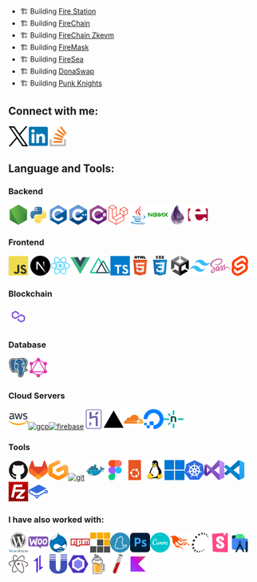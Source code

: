 - 🏗️ Building [Fire Station](https://github.com/0xfirestation)
- 🏗️ Building [FireChain](https://github.com/0xfirechain)
- 🏗️ Building [FireChain Zkevm](https://github.com/firechainzkevm)
- 🏗️ Building [FireMask](https://github.com/0xfiremask)
- 🏗️ Building [FireSea](https://github.com/0xfiresea)
- 🏗️ Building [DonaSwap](https://github.com/0xdonaswap)
- 🏗️ Building [Punk Knights](https://github.com/0xpunkknights)

## Connect with me:

<a href="https://x.com/mrdongg" target="_blank" rel="noreferrer"><img src="https://raw.githubusercontent.com/devicons/devicon/master/icons/twitter/twitter-original.svg" alt="twitter" width="40" height="40" /></a><a href="https://www.linkedin.com/in/ginofelter/" target="_blank" rel="noreferrer"><img src="https://raw.githubusercontent.com/devicons/devicon/master/icons/linkedin/linkedin-original.svg" alt="linkedin" width="40" height="40"/></a><a href="https://stackexchange.com/users/31654863/kryptstein/" target="_blank" rel="noreferrer"><img src="https://raw.githubusercontent.com/devicons/devicon/master/icons/stackoverflow/stackoverflow-original.svg" alt="stackoverflow" width="40" height="40"/></a> 

## Language and Tools:



### Backend

<a href="https://nodejs.org" target="_blank" rel="noreferrer"><img src="https://raw.githubusercontent.com/devicons/devicon/master/icons/nodejs/nodejs-original.svg" alt="nodejs" width="40" height="40"/></a><a href="https://www.python.org/" target="_blank" rel="noreferrer"><img src="https://raw.githubusercontent.com/devicons/devicon/master/icons/python/python-original.svg" alt="python" width="40" height="40"/></a><a href="https://www.cprogramming.com/" target="_blank" rel="noreferrer"><img src="https://raw.githubusercontent.com/devicons/devicon/master/icons/c/c-original.svg" alt="c" width="40" height="40"/></a><a href="https://www.w3schools.com/cpp/" target="_blank" rel="noreferrer"><img src="https://raw.githubusercontent.com/devicons/devicon/master/icons/cplusplus/cplusplus-original.svg" alt="cplusplus" width="40" height="40"/></a><a href="https://www.w3schools.com/cs/" target="_blank" rel="noreferrer"><img src="https://raw.githubusercontent.com/devicons/devicon/master/icons/csharp/csharp-original.svg" alt="csharp" width="40" height="40"/></a><a href="https://laravel.com/" target="_blank" rel="noreferrer"><img src="https://raw.githubusercontent.com/devicons/devicon/master/icons/laravel/laravel-original.svg" alt="laravel" width="40" height="40"/></a><a href="https://www.java.com" target="_blank" rel="noreferrer"><img src="https://raw.githubusercontent.com/devicons/devicon/master/icons/java/java-original.svg" alt="java" width="40" height="40"/></a><a href="https://www.nginx.com/" target="_blank" rel="noreferrer"><img src="https://raw.githubusercontent.com/devicons/devicon/master/icons/nginx/nginx-original.svg" alt="nginx" width="40" height="40"/></a><a href="https://elixir-lang.org/" target="_blank" rel="noreferrer"><img src="https://raw.githubusercontent.com/devicons/devicon/master/icons/elixir/elixir-original.svg" alt="elixir" width="40" height="40"/></a><a href="https://www.erlang.org/" target="_blank" rel="noreferrer"><img src="https://raw.githubusercontent.com/devicons/devicon/master/icons/erlang/erlang-original.svg" alt="erlang" width="40" height="40"/></a>

### Frontend

<a href="https://www.javascript.com/" target="_blank" rel="noreferrer"><img src="https://raw.githubusercontent.com/devicons/devicon/master/icons/javascript/javascript-original.svg" alt="javascript" width="40" height="40"/></a>  <a href="https://www.java.com" target="_blank" rel="noreferrer"><img src="https://raw.githubusercontent.com/devicons/devicon/master/icons/nextjs/nextjs-original.svg" alt="java" width="40" height="40"/></a><a href="https://react.dev/" target="_blank" rel="noreferrer"><img src="https://raw.githubusercontent.com/devicons/devicon/master/icons/react/react-original.svg" alt="reactnative" width="40" height="40"/></a><a href="https://vuejs.org/" target="_blank" rel="noreferrer"><img src="https://raw.githubusercontent.com/devicons/devicon/master/icons/vuejs/vuejs-original.svg" alt="vuejs" width="40" height="40"/></a><a href="https://nuxtjs.org/" target="_blank" rel="noreferrer"><img src="https://raw.githubusercontent.com/devicons/devicon/master/icons/nuxtjs/nuxtjs-original.svg" alt="nuxtjs" width="40" height="40"/></a><a href="https://www.typescriptlang.org/" target="_blank" rel="noreferrer"><img src="https://raw.githubusercontent.com/devicons/devicon/master/icons/typescript/typescript-original.svg" alt="typescript" width="40" height="40"/></a><a href="https://www.w3.org/html/" target="_blank" rel="noreferrer"><img src="https://raw.githubusercontent.com/devicons/devicon/master/icons/html5/html5-original-wordmark.svg" alt="html5" width="40" height="40"/></a><a href="https://www.w3schools.com/css/" target="_blank" rel="noreferrer"><img src="https://raw.githubusercontent.com/devicons/devicon/master/icons/css3/css3-original-wordmark.svg" alt="css3" width="40" height="40"/></a><a href="https://unity.com/" target="_blank" rel="noreferrer"><img src="https://raw.githubusercontent.com/devicons/devicon/master/icons/unity/unity-original.svg" alt="unity" width="40" height="40"/></a><a href="https://tailwindcss.com/" target="_blank" rel="noreferrer"><img src="https://raw.githubusercontent.com/devicons/devicon/master/icons/tailwindcss/tailwindcss-original.svg" alt="tailwindcss" width="40" height="40"/></a><a href="https://sass-lang.com/" target="_blank" rel="noreferrer"><img src="https://raw.githubusercontent.com/devicons/devicon/master/icons/sass/sass-original.svg" alt="sass" width="40" height="40"/></a><a href="https://svelte.dev/" target="_blank" rel="noreferrer"><img src="https://raw.githubusercontent.com/devicons/devicon/master/icons/svelte/svelte-original.svg" alt="svelte" width="40" height="40"/></a>


### Blockchain

<a href="https://polygon.technology" target="_blank" rel="noreferrer"><img src="https://raw.githubusercontent.com/devicons/devicon/master/icons/polygon/polygon-original.svg" alt="polygon" width="40" height="40"/></a> 

### Database

<a href="https://www.postgresql.org/" target="_blank" rel="noreferrer"><img src="https://raw.githubusercontent.com/devicons/devicon/master/icons/postgresql/postgresql-original.svg" alt="postgresql" width="40" height="40"/></a><a href="https://graphql.org/" target="_blank" rel="noreferrer"><img src="https://raw.githubusercontent.com/devicons/devicon/master/icons/graphql/graphql-plain.svg" alt="graphql" width="40" height="40"/></a> 


### Cloud Servers

<a href="https://aws.amazon.com" target="_blank" rel="noreferrer"><img src="https://raw.githubusercontent.com/devicons/devicon/master/icons/amazonwebservices/amazonwebservices-original-wordmark.svg" alt="aws" width="40" height="40"/></a><a href="https://cloud.google.com" target="_blank" rel="noreferrer"><img src="https://www.vectorlogo.zone/logos/google_cloud/google_cloud-icon.svg" alt="gcp" width="40" height="40"/></a><a href="https://firebase.google.com/" target="_blank" rel="noreferrer"><img src="https://www.vectorlogo.zone/logos/firebase/firebase-icon.svg" alt="firebase" width="40" height="40"/></a><a href="https://www.heroku.com/" target="_blank" rel="noreferrer"><img src="https://raw.githubusercontent.com/devicons/devicon/master/icons/heroku/heroku-original.svg" alt="heroku" width="40" height="40"/></a><a href="https://vercel.com/" target="_blank" rel="noreferrer"><img src="https://raw.githubusercontent.com/devicons/devicon/master/icons/vercel/vercel-original.svg" alt="vercel" width="40" height="40"/></a><a href="https://www.cloudflare.com/" target="_blank" rel="noreferrer"><img src="https://raw.githubusercontent.com/devicons/devicon/master/icons/cloudflare/cloudflare-original.svg" alt="cloudflare" width="40" height="40"/></a><a href="https://www.digitalocean.com/" target="_blank" rel="noreferrer"><img src="https://raw.githubusercontent.com/devicons/devicon/master/icons/digitalocean/digitalocean-original.svg" alt="digitalocean" width="40" height="40"/></a><a href="https://www.netlify.com/" target="_blank" rel="noreferrer"><img src="https://raw.githubusercontent.com/devicons/devicon/master/icons/netlify/netlify-original.svg" alt="netlify" width="40" height="40"/></a> 

### Tools

<a href="https://github.com/" target="_blank" rel="noreferrer"><img src="https://raw.githubusercontent.com/devicons/devicon/master/icons/github/github-original.svg" alt="github" width="40" height="40"/></a><a href="https://github.com/" target="_blank" rel="noreferrer"><img src="https://raw.githubusercontent.com/devicons/devicon/master/icons/gitlab/gitlab-original.svg" alt="gitlab" width="40" height="40"/></a><a href="https://github.com/" target="_blank" rel="noreferrer"><img src="https://raw.githubusercontent.com/devicons/devicon/master/icons/gitpod/gitpod-original.svg" alt="gitpod" width="40" height="40"/></a><a href="https://git-scm.com/" target="_blank" rel="noreferrer"><img src="https://www.vectorlogo.zone/logos/git-scm/git-scm-icon.svg" alt="git" width="40" height="40"/></a><a href="https://www.docker.com/" target="_blank" rel="noreferrer"><img src="https://raw.githubusercontent.com/devicons/devicon/master/icons/docker/docker-original.svg" alt="docker" width="40" height="40"/></a><a href="https://www.figma.com/" target="_blank" rel="noreferrer"><img src="https://raw.githubusercontent.com/devicons/devicon/master/icons/figma/figma-original.svg" alt="figma" width="40" height="40"/></a><a href="https://ubuntu.com/" target="_blank" rel="noreferrer"><img src="https://raw.githubusercontent.com/devicons/devicon/master/icons/ubuntu/ubuntu-original.svg" alt="ubuntu" width="40" height="40"/></a><a href="https://www.adobe.com/nl/products/photoshop.html" target="_blank" rel="noreferrer"><img src="https://raw.githubusercontent.com/devicons/devicon/master/icons/linux/linux-original.svg" alt="linux" width="40" height="40"/></a><a href="https://www.microsoft.com/nl-nl/software-download/windows11" target="_blank" rel="noreferrer"><img src="https://raw.githubusercontent.com/devicons/devicon/master/icons/windows11/windows11-original.svg" alt="windows" width="40" height="40"/></a><a href="https://kubernetes.io/" target="_blank" rel="noreferrer"><img src="https://raw.githubusercontent.com/devicons/devicon/master/icons/kubernetes/kubernetes-original.svg" alt="kubernetes" width="40" height="40"/></a><a href="https://visualstudio.microsoft.com/#vs-section" target="_blank" rel="noreferrer"><img src="https://raw.githubusercontent.com/devicons/devicon/master/icons/visualstudio/visualstudio-original.svg" alt="visualstudio" width="40" height="40"/></a><a href="https://code.visualstudio.com/?wt.mc_id=DX_841432" target="_blank" rel="noreferrer"><img src="https://raw.githubusercontent.com/devicons/devicon/master/icons/vscode/vscode-original.svg" alt="vscode" width="40" height="40"/></a><a href="https://filezilla-project.org/" target="_blank" rel="noreferrer"><img src="https://raw.githubusercontent.com/devicons/devicon/master/icons/filezilla/filezilla-original.svg" alt="filezilla" width="40" height="40"/></a><a href="https://www.gitbook.com/" target="_blank" rel="noreferrer"><img src="https://raw.githubusercontent.com/devicons/devicon/master/icons/gitbook/gitbook-original.svg" alt="gitbook" width="40" height="40"/></a>


### I have also worked with:

<a href="https://wordpress.com/" target="_blank" rel="noreferrer"><img src="https://raw.githubusercontent.com/devicons/devicon/master/icons/wordpress/wordpress-original.svg" alt="wordpress" width="40" height="40"/></a><a href="https://woo.com/" target="_blank" rel="noreferrer"><img src="https://raw.githubusercontent.com/devicons/devicon/master/icons/woocommerce/woocommerce-original.svg" alt="woocommerce" width="40" height="40"/></a><a href="https://www.drupal.org/" target="_blank" rel="noreferrer"><img src="https://raw.githubusercontent.com/devicons/devicon/master/icons/drupal/drupal-original.svg" alt="drupal" width="40" height="40"/></a> <a href="https://www.npmjs.com/" target="_blank" rel="noreferrer"><img src="https://raw.githubusercontent.com/devicons/devicon/master/icons/npm/npm-original-wordmark.svg" alt="npm" width="40" height="40"/></a><a href="https://pnpm.io/" target="_blank" rel="noreferrer"><img src="https://raw.githubusercontent.com/devicons/devicon/master/icons/pnpm/pnpm-original.svg" alt="pnpm" width="40" height="40"/></a><a href="https://yarnpkg.com/" target="_blank" rel="noreferrer"><img src="https://raw.githubusercontent.com/devicons/devicon/master/icons/yarn/yarn-original.svg" alt="yarn" width="40" height="40"/></a><a href="https://www.nginx.com/" target="_blank" rel="noreferrer"><img src="https://raw.githubusercontent.com/devicons/devicon/master/icons/photoshop/photoshop-original.svg" alt="photoshop" width="40" height="40"/></a><a href="https://www.canva.com/" target="_blank" rel="noreferrer"><img src="https://raw.githubusercontent.com/devicons/devicon/master/icons/canva/canva-original.svg" alt="canva" width="40" height="40"/></a><a href="aaaaaa" target="_blank" rel="noreferrer"><img src="https://raw.githubusercontent.com/devicons/devicon/master/icons/phoenix/phoenix-original.svg" alt="phoenix" width="40" height="40"/></a><a href="https://www.ssh.com/" target="_blank" rel="noreferrer"><img src="https://raw.githubusercontent.com/devicons/devicon/master/icons/ssh/ssh-original.svg" alt="ssh" width="40" height="40"/></a><a href="https://storybook.js.org/" target="_blank" rel="noreferrer"><img src="https://raw.githubusercontent.com/devicons/devicon/master/icons/storybook/storybook-original.svg" alt="storybook" width="40" height="40"/></a><a href="https://developer.android.com/studio" target="_blank" rel="noreferrer"><img src="https://raw.githubusercontent.com/devicons/devicon/master/icons/androidstudio/androidstudio-original.svg" alt="androidstudio" width="40" height="40"/></a><a href="https://atom-editor.cc/" target="_blank" rel="noreferrer"><img src="https://raw.githubusercontent.com/devicons/devicon/master/icons/atom/atom-original.svg" alt="atom" width="40" height="40"/></a><a href="https://www.axios.com/" target="_blank" rel="noreferrer"><img src="https://raw.githubusercontent.com/devicons/devicon/master/icons/axios/axios-plain.svg" alt="axios" width="40" height="40"/></a><a href="" target="_blank" rel="noreferrer"><img src="https://raw.githubusercontent.com/devicons/devicon/master/icons/unix/unix-original.svg" alt="unix" width="40" height="40"/></a><a href="https://eslint.org/" target="_blank" rel="noreferrer"><img src="https://raw.githubusercontent.com/devicons/devicon/master/icons/eslint/eslint-original.svg" alt="eslint" width="40" height="40"/></a><a href="https://brew.sh/" target="_blank" rel="noreferrer"><img src="https://raw.githubusercontent.com/devicons/devicon/master/icons/homebrew/homebrew-original.svg" alt="homebrew" width="40" height="40"/></a><a href="https://jekyllrb.com/" target="_blank" rel="noreferrer"><img src="https://raw.githubusercontent.com/devicons/devicon/master/icons/jekyll/jekyll-original.svg" alt="jekyll" width="40" height="40"/></a><a href="https://kotlinlang.org/" target="_blank" rel="noreferrer"><img src="https://raw.githubusercontent.com/devicons/devicon/master/icons/kotlin/kotlin-original.svg" alt="kotlin" width="40" height="40"/></a>
